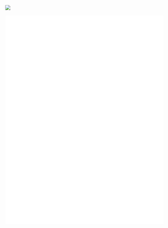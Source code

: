  

![](https://komarev.com/ghpvc/?username=Muhammad-Sarfaraz)


<p align="center">
  <img src="https://github.com/Muhammad-Sarfaraz/Muhammad-Sarfaraz/blob/main/github-metrics.svg" alt="Sarfaraz Muhammad Sajib"> 
</p>

<!--
**Muhammad-Sarfaraz/Muhammad-Sarfaraz** is a ✨ _special_ ✨ repository because its `README.md` (this file) appears on your GitHub profile.

Here are some ideas to get you started:

- 🔭 I’m currently working on ...
- 🌱 I’m currently learning ...
- 👯 I’m looking to collaborate on ...
- 🤔 I’m looking for help with ...
- 💬 Ask me about ...
- 📫 How to reach me: ...
- 😄 Pronouns: ...
- ⚡ Fun fact: ...
-->

